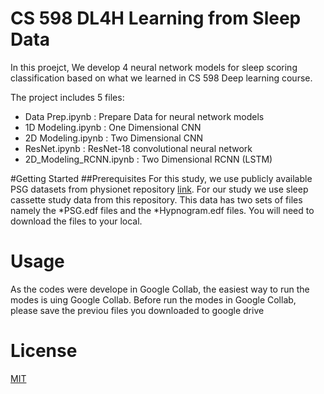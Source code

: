 # CS 598 DL4H Learning from Sleep Data

In this proejct, We develop 4 neural network models for sleep scoring classification based on what we learned in CS 598 Deep learning course.

The project includes 5 files:
- Data Prep.ipynb : Prepare Data for neural network models
- 1D Modeling.ipynb : One Dimensional CNN
- 2D Modeling.ipynb : Two Dimensional CNN
- ResNet.ipynb : ResNet-18 convolutional neural network 
- 2D_Modeling_RCNN.ipynb : Two Dimensional RCNN (LSTM)

#Getting Started
##Prerequisites
For this study, we use publicly available PSG datasets from physionet repository [link](https://physionet.org/content/sleep-edfx/1.0.0/). For our study we use sleep cassette study data from this repository. This data has two sets of files namely the
*PSG.edf files and the *Hypnogram.edf files. You will need to download the files to your local.

# Usage
As the codes were develope in Google Collab, the easiest way to run the modes is uing Google Collab. Before run the modes in Google Collab, please save the previou files you downloaded to google drive

# License
[MIT](https://choosealicense.com/licenses/mit/)
